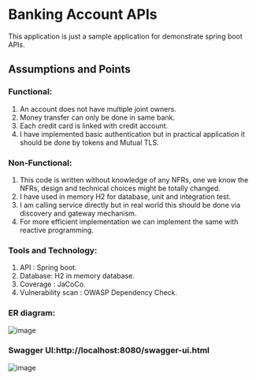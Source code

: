 # Banking Account APIs
This application is just a sample application for demonstrate spring boot APIs.

## Assumptions and Points

### Functional:

1. An account does not have multiple joint owners.
2. Money transfer can only be done in same bank.
3. Each credit card is linked with credit account.
3. I have implemented basic authentication but in practical application it should be done by tokens and Mutual TLS.

### Non-Functional:

1. This code is written without knowledge of any NFRs, one we know the NFRs, design and technical choices might be totally changed.
2. I have used in memory H2 for database, unit and integration test.
3. I am calling service directly but in real world this should be done via discovery and gateway mechanism.
4. For more efficient implementation we can implement the same with reactive programming.

### Tools and Technology:

1. API : Spring boot.
2. Database: H2 in memory database.
3. Coverage : JaCoCo.
4. Vulnerability scan : OWASP Dependency Check.

### ER diagram:

![image](https://user-images.githubusercontent.com/55003223/164916711-0a821efc-36ba-4584-960f-01e92336d496.png)

### Swagger UI:http://localhost:8080/swagger-ui.html

![image](https://user-images.githubusercontent.com/55003223/164890918-f47b35b7-1c74-441e-b3e4-651f45902603.png)
